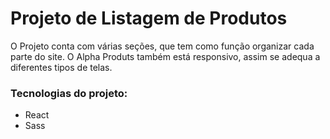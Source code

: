 # Projeto de Listagem de Produtos 

O Projeto conta com várias seções, que tem como função organizar cada parte do site. O Alpha Produts também está responsivo, assim se adequa a diferentes tipos de telas. 

 ### Tecnologias do projeto:
  - React
  - Sass
  
